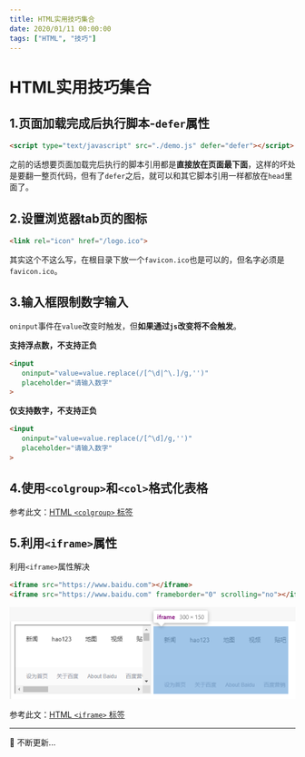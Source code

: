```yaml
---
title: HTML实用技巧集合
date: 2020/01/11 00:00:00
tags: ["HTML", "技巧"]
---
```


# HTML实用技巧集合

<ClientOnly>
  <display-bar :displayData="$frontmatter"></display-bar>
</ClientOnly>

## 1.页面加载完成后执行脚本-`defer`属性

```html
<script type="text/javascript" src="./demo.js" defer="defer"></script>
```

之前的话想要页面加载完后执行的脚本引用都是**直接放在页面最下面**，这样的坏处是要翻一整页代码，但有了`defer`之后，就可以和其它脚本引用一样都放在`head`里面了。

## 2.设置浏览器tab页的图标

```html
<link rel="icon" href="/logo.ico">
```

其实这个不这么写，在根目录下放一个`favicon.ico`也是可以的，但名字必须是`favicon.ico`。

## 3.输入框限制数字输入

`oninput`事件在`value`改变时触发，但**如果通过`js`改变将不会触发**。

**支持浮点数，不支持正负**

```html
<input
   oninput="value=value.replace(/[^\d|^\.]/g,'')"
   placeholder="请输入数字"
>
```

**仅支持数字，不支持正负**

```html
<input
   oninput="value=value.replace(/[^\d]/g,'')"
   placeholder="请输入数字"
>
```

## 4.使用`<colgroup>`和`<col>`格式化表格

参考此文：[HTML `<colgroup>` 标签](https://www.w3school.com.cn/tags/tag_colgroup.asp)

## 5.利用`<iframe>`属性

利用`<iframe>`属性解决

```html
<iframe src="https://www.baidu.com"></iframe>
<iframe src="https://www.baidu.com" frameborder="0" scrolling="no"></iframe>
```

![html-practical-skills-01](/images/frontend/css/html-practical-skills-01.png)

参考此文：[HTML `<iframe>` 标签](https://www.w3school.com.cn/tags/tag_iframe.asp)

****

🍗 不断更新...

